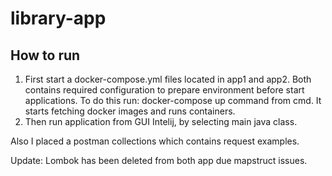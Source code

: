 # library-app

## How to run
1. First start a docker-compose.yml files located in app1 and app2. Both contains required configuration to prepare environment before start applications. To do this run: docker-compose up command from cmd. It starts fetching docker images and runs containers.
2. Then run application from GUI Intelij, by selecting main java class.

Also I placed a postman collections which contains request examples.

Update: Lombok has been deleted from both app due mapstruct issues. 

